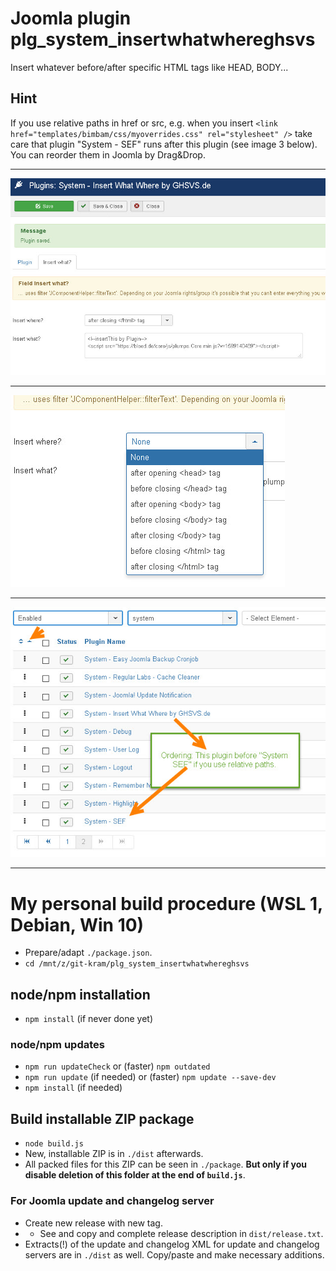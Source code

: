 # Joomla plugin plg_system_insertwhatwhereghsvs

Insert whatever before/after specific HTML tags like HEAD, BODY...

## Hint
If you use relative paths in href or src, e.g. when you insert `<link href="templates/bimbam/css/myoverrides.css" rel="stylesheet" />` take care that plugin "System - SEF" runs after this plugin (see image 3 below). You can reorder them in Joomla by Drag&Drop.

-----

![alt ""](https://github.com/GHSVS-de/plg_system_insertwhatwhereghsvs/blob/master/15-09-_2020_18-29-39.jpg?raw=true)

-----

![alt ""](https://github.com/GHSVS-de/plg_system_insertwhatwhereghsvs/blob/master/16-09-_2020_11-59-13.jpg?raw=true)

-----

![alt ""](https://github.com/GHSVS-de/plg_system_insertwhatwhereghsvs/blob/master/16-09-_2020_12-19-37.jpg?raw=true)

----------------
# My personal build procedure (WSL 1, Debian, Win 10)
- Prepare/adapt `./package.json`.
- `cd /mnt/z/git-kram/plg_system_insertwhatwhereghsvs`

## node/npm installation
- `npm install` (if never done yet)
### node/npm updates
- `npm run updateCheck` or (faster) `npm outdated`
- `npm run update` (if needed) or (faster) `npm update --save-dev`
- `npm install` (if needed)

## Build installable ZIP package
- `node build.js`
- New, installable ZIP is in `./dist` afterwards.
- All packed files for this ZIP can be seen in `./package`. **But only if you disable deletion of this folder at the end of `build.js`**.

### For Joomla update and changelog server
- Create new release with new tag.
- - See and copy and complete release description in `dist/release.txt`.
- Extracts(!) of the update and changelog XML for update and changelog servers are in `./dist` as well. Copy/paste and make necessary additions.
